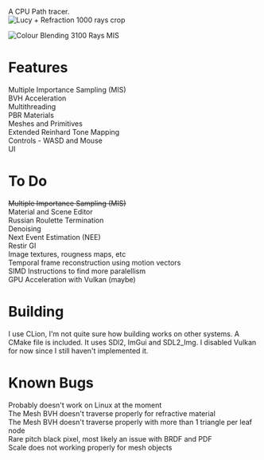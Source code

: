 A CPU Path tracer.  
![Lucy + Refraction 1000 rays crop](https://github.com/user-attachments/assets/f684c323-53a4-4fee-84b4-b1daf21c2889)

![Colour Blending 3100 Rays MIS](https://github.com/user-attachments/assets/19cd37ab-0406-456b-93c2-407642312d4f)

# Features  
Multiple Importance Sampling (MIS)  
BVH Acceleration  
Multithreading  
PBR Materials  
Meshes and Primitives  
Extended Reinhard Tone Mapping  
Controls - WASD and Mouse  
UI  

# To Do  
~~Multiple Importance Sampling (MIS)~~  
Material and Scene Editor  
Russian Roulette Termination  
Denoising  
Next Event Estimation (NEE)  
Restir GI  
Image textures, rougness maps, etc  
Temporal frame reconstruction using motion vectors  
SIMD Instructions to find more paralellism  
GPU Acceleration with Vulkan (maybe)  

# Building  
I use CLion, I'm not quite sure how building works on other systems. A CMake file is included.
It uses SDl2, ImGui and SDL2_Img. I disabled Vulkan for now since I still haven't implemented it.

# Known Bugs  
Probably doesn't work on Linux at the moment  
The Mesh BVH doesn't traverse properly for refractive material  
The Mesh BVH doesn't traverse properly with more than 1 triangle per leaf node  
Rare pitch black pixel, most likely an issue with BRDF and PDF  
Scale does not working properly for mesh objects  
